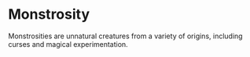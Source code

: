 # Monstrosity

Monstrosities are unnatural creatures from a variety of origins, including curses and magical experimentation.